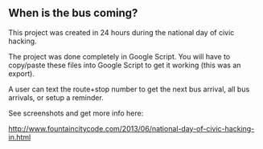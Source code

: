 When is the bus coming?
-----------------------
This project was created in 24 hours during the national day of civic hacking.

The project was done completely in Google Script.  You will have to copy/paste
these files into Google Script to get it working (this was an export).

A user can text the route+stop number to get the next bus arrival, all bus arrivals,
or setup a reminder.

See screenshots and get more info here:

http://www.fountaincitycode.com/2013/06/national-day-of-civic-hacking-in.html
